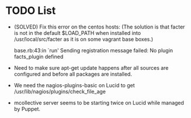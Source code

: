# TODO List #

 * (SOLVED) Fix this error on the centos hosts:  (The solution is that facter
   is not in the default $LOAD\_PATH when installed into /usr/local/src/facter
   as it is on some vagrant base boxes.)

     base.rb:43:in `run' Sending registration message failed: No plugin
     facts_plugin defined

 * Need to make sure apt-get update happens after all sources are configured
   and before all packages are installed.
 * We need the nagios-plugins-basic on Lucid to get /usr/lib/nagios/plugins/check_file_age
 * mcollective server seems to be starting twice on Lucid while managed by Puppet.

